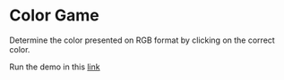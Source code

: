 # Color Game

Determine the color presented on RGB format by clicking on the correct color.

Run the demo in this [link](https://sujamm.github.io/colorgame.github.io/)
